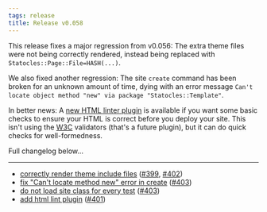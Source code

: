 ```yaml
---
tags: release
title: Release v0.058
---
```


This release fixes a major regression from v0.056: The extra theme files
were not being correctly rendered, instead being replaced with
`Statocles::Page::File=HASH(...)`.

We also fixed another regression: The site `create` command has been
broken for an unknown amount of time, dying with an error message `Can't
locate object method "new" via package "Statocles::Template"`.

In better news: A [new HTML linter
plugin](/pod/Statocles/Plugin/HTMLLint) is available if you want some
basic checks to ensure your HTML is correct before you deploy your site.
This isn't using the [W3C](http://w3.org) validators (that's a future
plugin), but it can do quick checks for well-formedness.

Full changelog below...

---

* [correctly render theme include files](https://github.com/preaction/Statocles/commit/fb192c8e6d0b937db4bc47cfbaa763772c706395) ([#399](https://github.com/preaction/Statocles/issues/399), [#402](https://github.com/preaction/Statocles/issues/402))
* [fix "Can't locate method new" error in create](https://github.com/preaction/Statocles/commit/8ae3ebfd86ff001819c34ec6491915490470353c) ([#403](https://github.com/preaction/Statocles/issues/403))
* [do not load site class for every test](https://github.com/preaction/Statocles/commit/489a60cadda0753cfa22a927beb9ddfa8fc4359c) ([#403](https://github.com/preaction/Statocles/issues/403))
* [add html lint plugin](https://github.com/preaction/Statocles/commit/2cad95146189e8e9acc8071d05606d49e934cea8) ([#401](https://github.com/preaction/Statocles/issues/401))
